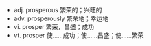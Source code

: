 - adj.
  prosperous 繁荣的；兴旺的
- adv.
  prosperously 繁荣地；幸运地
- vi.
  prosper 繁荣，昌盛；成功
- vt.
  prosper 使……成功；使……昌盛；使……繁荣